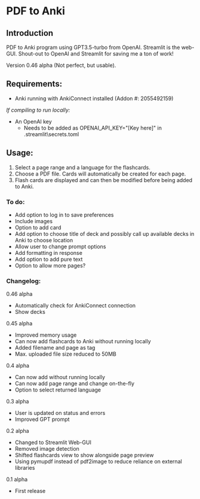 # PDF to Anki

## Introduction

PDF to Anki program using GPT3.5-turbo from OpenAI. Streamlit is the web-GUI. Shout-out to OpenAI and Streamlit for saving me a ton of work!

Version 0.46 alpha (Not perfect, but usable).

## Requirements:

- Anki running with AnkiConnect installed (Addon #: 2055492159)

*If compiling to run locally:*
- An OpenAI key
    - Needs to be added as OPENAI_API_KEY="[Key here]" in .streamlit\secrets.toml

## Usage:

1. Select a page range and a language for the flashcards.
2. Choose a PDF file. Cards will automatically be created for each page.
3. Flash cards are displayed and can then be modified before being added to Anki.

### To do:

- Add option to log in to save preferences
- Include images
- Option to add card
- Add option to choose title of deck and possibly call up available decks in Anki to choose location
- Allow user to change prompt options
- Add formatting in response
- Add option to add pure text
- Option to allow more pages?

### Changelog:

0.46 alpha

- Automatically check for AnkiConnect connection
- Show decks

0.45 alpha
- Improved memory usage
- Can now add flashcards to Anki without running locally
- Added filename and page as tag
- Max. uploaded file size reduced to 50MB

0.4 alpha
- Can now add without running locally
- Can now add page range and change on-the-fly
- Option to select returned language

0.3 alpha
- User is updated on status and errors
- Improved GPT prompt

0.2 alpha
- Changed to Streamlit Web-GUI
- Removed image detection
- Shifted flashcards view to show alongside page preview
- Using pymupdf instead of pdf2image to reduce reliance on external libraries

0.1 alpha
- First release
